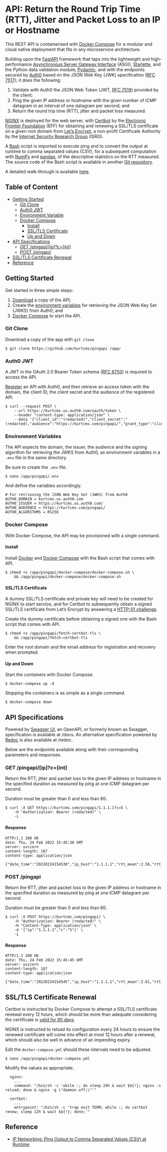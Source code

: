 # API: Return the Round Trip Time (RTT), Jitter and Packet Loss to an IP or Hostname

This REST API is containerised with [Docker Compose](https://docs.docker.com/compose/) for a modular and cloud native deployment that fits in any microservice architecture.

Building upon the [FastAPI](https://fastapi.tiangolo.com/) framework that taps into the lightweight and high-performance [Asynchronous Server Gateway Interface](https://asgi.readthedocs.io/en/latest/) (ASGI), [Starlette](https://www.starlette.io/), and the Python data validation module, [Pydantic](https://pydantic-docs.helpmanual.io/); and with the endpoints secured by [Auth0](https://auth0.com/) based on the  JSON Web Key (JWK) specification ([RFC 7517](https://datatracker.ietf.org/doc/html/rfc7517)); it does the following:

1. Validate with Auth0 the JSON Web Token (JWT, [RFC 7519](https://datatracker.ietf.org/doc/html/rfc7519)) provided by the client;
2. Ping the given IP address or hostname with the given number of ICMP datagram in an interval of one datagram per second; and
3. Return the round trip time (RTT), jitter and packet loss
    measured.

[NGINX](https://www.nginx.org/) is deployed for the web server, with [Certbot](https://certbot.eff.org/) by the [Electronic Frontier Foundation](https://www.eff.org/) (EFF) for obtaining and renewing a SSL/TLS certificate on a given root domain from [Let’s Encrypt](https://letsencrypt.org/), a non-profit Certificate Authority by the [Internet Security Research Group](https://www.abetterinternet.org/) (ISRG).

A [Bash](https://github.com/gitGNU/gnu_bash) script is imported to execute ping and to convert the output at runtime to comma separated values (CSV), for a subsequent computation with [NumPy](https://github.com/numpy/numpy) and [pandas](https://github.com/matplotlib/matplotlib), of the descriptive statistics on the RTT measured. The source code of the Bash script is available in another [Git repository](#reference).

A detailed walk-through is available [here](https://kurtcms.org/api-return-the-round-trip-time-rtt-jitter-and-packet-loss-to-an-ip-or-hostname/).

## Table of Content

- [Getting Started](#getting-started)
  - [Git Clone](#git-clone)
  - [Auth0 JWT](#auth0-jwt)
  - [Environment Variable](#environment-variables)
  - [Docker Compose](#docker-compose)
	  - [Install](#install)
	  - [SSL/TLS Certificate](#ssltls-certificate)
	  - [Up and Down](#up-and-down)
- [API Specifications](#api-specifications)
	- [GET /pingapi/[ip]?c=[int]](#get-pingapiipcint)
	- [POST /pingapi/](#post-pingapi)
- [SSL/TLS Certificate Renewal](#ssltls-certificate-renewal)
- [Reference](#reference)

## Getting Started

Get started in three simple steps:

1. [Download](#git-clone) a copy of the API;
2. Create the [environment variables](#environment-variables) for retrieving the JSON Web Key Set (JWKS) from Auth0; and
3. [Docker Compose](#docker-compose) to start the API.

### Git Clone

Download a copy of the app with `git clone`
```shell
$ git clone https://github.com/kurtcms/pingapi /app/
```

### Auth0 JWT

A JWT in the OAuth 2.0 Bearer Token schema ([RFC 6750](https://datatracker.ietf.org/doc/html/rfc6750)) is required to access the API.

[Register](https://auth0.com/docs/get-started/auth0-overview/set-up-apis) an API with Auth0, and then retrieve an access token with the domain, the client ID, the client secret and the audience of the registered API.

```shell
$ curl --request POST \
    --url https://kurtcms.us.auth0.com/oauth/token \
    --header "content-type: application/json" \
    --data '{"client_id":"(redacted)","client_secret":"(redacted),"audience":"https://kurtcms.com/pingapi/","grant_type":"client_credentials"}'
```

### Environment Variables

The API expects the domain, the issuer, the audience and the signing algorithm for retrieving the JWKS from Auth0, as environment variables in a `.env` file in the same directory.

Be sure to create the `.env` file.

```shell
$ nano /app/pingapi/.env
```

And define the variables accordingly.

```
# For retrieving the JSON Web Key Set (JWKS) from Auth0
AUTH0_DOMAIN = kurtcms.us.auth0.com
AUTH0_ISSUER = https://kurtcms.us.auth0.com/
AUTH0_AUDIENCE = https://kurtcms.com/pingapi/
AUTH0_ALGORITHMS = RS256
```

### Docker Compose

With Docker Compose, the API may be provisioned with a single command.

#### Install

Install [Docker](https://docs.docker.com/engine/install/) and [Docker Compose](https://docs.docker.com/compose/install/) with the Bash script that comes with API.

```shell
$ chmod +x /app/pingapi/docker-compose/docker-compose.sh \
    && /app/pingapi/docker-compose/docker-compose.sh
```

#### SSL/TLS Certificate

A dummy SSL/TLS certificate and private key will need to be created for NGINX to start service, and for Certbot to subsequently obtain a signed SSL/TLS certificate from Let’s Encrypt by answering a [HTTP-01 challenge](https://letsencrypt.org/docs/challenge-types/#http-01-challenge).

Create the dummy certificate before obtaining a signed one with the Bash script that comes with API.

```shell
$ chmod +x /app/pingapi/fetch-certbot-tls \
    && /app/pingapi/fetch-certbot-tls
```

Enter the root domain and the email address for registration and recovery when prompted.

#### Up and Down

Start the containers with Docker Compose.

```shell
$ docker-compose up -d
```

Stopping the containers is as simple as a single command.

```shell
$ docker-compose down
```

## API Specifications

Powered by [Swagger UI](https://github.com/swagger-api/swagger-ui), an OpenAPI, or formerly known as Swagger, specification is available at /docs. An alternative specification powered by [Redoc](https://github.com/Redocly/redoc) is also available at /redoc.

Below are the endpoints available along with their corresponding parameters and responses.

### GET /pingapi/[ip]?c=[int]

Return the RTT, jitter and packet loss to the given IP address or hostname in the specified duration as measured by ping at one ICMP datagram per second.

Duration must be greater than 0 and less than 60.

```shell
$ curl -X GET https://kurtcms.com/pingapi/1.1.1.1?c=5 \
    -H "Authorization: Bearer (redacted)" \
    -i
```

#### Response

```
HTTP/1.1 200 OK
date: Thu, 24 Feb 2022 15:45:30 GMT
server: uvicorn
content-length: 167
content-type: application/json

{"date_time":"20220224154530","ip_host":"1.1.1.1","rtt_mean":2.56,"rtt_min":2.17,"rtt_max":3.62,"jitter":0.61,"count_requested":5,"count_received":5,"packet_loss":0.0}
```

### POST /pingapi

Return the RTT, jitter and packet loss to the given IP address or hostname in the specified duration as measured by ping at one ICMP datagram per second.

Duration must be greater than 0 and less than 60.

```shell
$ curl -X POST https://kurtcms.com/pingapi/ \
    -H "Authorization: Bearer (redacted)" \
    -H "Content-Type: application/json" \
    -d '{"ip":"1.1.1.1","c":"5"}' \
    -i
```

#### Response

```
HTTP/1.1 200 OK
date: Thu, 24 Feb 2022 15:45:45 GMT
server: uvicorn
content-length: 167
content-type: application/json

{"date_time":"20220224154545","ip_host":"1.1.1.1","rtt_mean":2.61,"rtt_min":2.13,"rtt_max":3.82,"jitter":0.71,"count_requested":5,"count_received":5,"packet_loss":0.0}
```

## SSL/TLS Certificate Renewal

Certbot is instructed by Docker Compose to attempt a SSL/TLS certificate renewal every 12 hours, which should be more than adequate considering the certificate is [valid for 90 days](https://letsencrypt.org/docs/faq/#what-is-the-lifetime-for-let-s-encrypt-certificates-for-how-long-are-they-valid).

NGINX is instructed to reload its configuration every 24 hours to ensure the renewed certificate will come into effect at most 12 hours after a renewal, which should also be well in advance of an impending expiry.

Edit the `docker-compose.yml` should these intervals need to be adjusted.

```shell
$ nano /app/pingapi/docker-compose.yml
```

Modify the values as appropriate.

```
  nginx:
    ...
    command: "/bin/sh -c 'while :; do sleep 24h & wait $${!}; nginx -s reload; done & nginx -g \"daemon off;\"'"

  certbot:
    ...
    entrypoint: "/bin/sh -c 'trap exit TERM; while :; do certbot renew; sleep 12h & wait $${!}; done;'"
```

## Reference

- [IP Networking: Ping Output to Comma Separated Values (CSV) at Runtime](https://github.com/kurtcms/pingc)